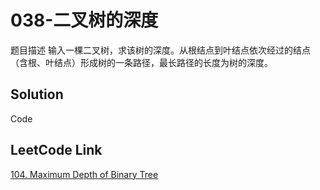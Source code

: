 # 038-二叉树的深度

题目描述
输入一棵二叉树，求该树的深度。从根结点到叶结点依次经过的结点（含根、叶结点）形成树的一条路径，最长路径的长度为树的深度。

## Solution
Code


## LeetCode Link
[104. Maximum Depth of Binary Tree](https://leetcode.com/problems/maximum-depth-of-binary-tree/)

